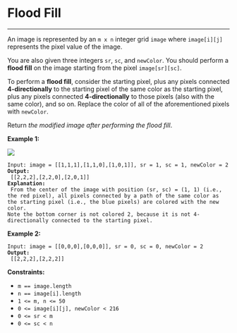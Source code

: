 # Flood Fill

***

An image is represented by an `m x n` integer grid `image` where `image[i][j]` represents the pixel value of the image.

You are also given three integers `sr`, `sc`, and `newColor`. You should perform a **flood fill** on the image starting from the pixel `image[sr][sc]`.

To perform a **flood fill**, consider the starting pixel, plus any pixels connected **4-directionally** to the starting pixel of the same color as the starting pixel, plus any pixels connected **4-directionally** to those pixels (also with the same color), and so on. Replace the color of all of the aforementioned pixels with `newColor`.

Return _the modified image after performing the flood fill_.

&#x20;

**Example 1:**

![](https://assets.leetcode.com/uploads/2021/06/01/flood1-grid.jpg)

<pre><code>Input: image = [[1,1,1],[1,1,0],[1,0,1]], sr = 1, sc = 1, newColor = 2
<strong>Output:
</strong> [[2,2,2],[2,2,0],[2,0,1]]
<strong>Explanation:
</strong> From the center of the image with position (sr, sc) = (1, 1) (i.e., the red pixel), all pixels connected by a path of the same color as the starting pixel (i.e., the blue pixels) are colored with the new color.
Note the bottom corner is not colored 2, because it is not 4-directionally connected to the starting pixel.</code></pre>

**Example 2:**

<pre><code>Input: image = [[0,0,0],[0,0,0]], sr = 0, sc = 0, newColor = 2
<strong>Output:
</strong> [[2,2,2],[2,2,2]]</code></pre>

&#x20;

**Constraints:**

* `m == image.length`
* `n == image[i].length`
* `1 <= m, n <= 50`
* `0 <= image[i][j], newColor < 216`
* `0 <= sr < m`
* `0 <= sc < n`

